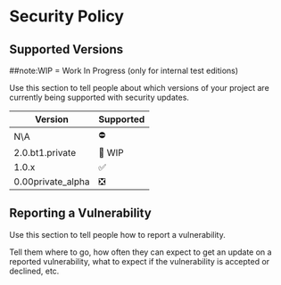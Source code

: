 # Security Policy

## Supported Versions

##note:WIP = Work In Progress (only for internal test editions)

Use this section to tell people about which versions of your project are
currently being supported with security updates.

| Version | Supported          |
| ------- | ------------------ |
| N\A     | ⛔                 |
| 2.0.bt1.private| 💼 WIP      |
| 1.0.x   | :white_check_mark:  |
| 0.00private_alpha| ❎        |

## Reporting a Vulnerability

Use this section to tell people how to report a vulnerability.

Tell them where to go, how often they can expect to get an update on a
reported vulnerability, what to expect if the vulnerability is accepted or
declined, etc.
